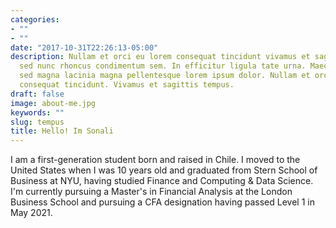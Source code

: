 ```yaml
---
categories:
- ""
- ""
date: "2017-10-31T22:26:13-05:00"
description: Nullam et orci eu lorem consequat tincidunt vivamus et sagittis magna
  sed nunc rhoncus condimentum sem. In efficitur ligula tate urna. Maecenas massa
  sed magna lacinia magna pellentesque lorem ipsum dolor. Nullam et orci eu lorem
  consequat tincidunt. Vivamus et sagittis tempus.
draft: false
image: about-me.jpg
keywords: ""
slug: tempus
title: Hello! Im Sonali
---
```


I am a first-generation student born and raised in Chile. I moved to the United States when I was 10 years old and graduated from Stern School of Business at NYU, having studied Finance and Computing & Data Science. I'm currently pursuing a Master's in Financial Analysis at the London Business School and pursuing a CFA designation having passed Level 1 in May 2021.